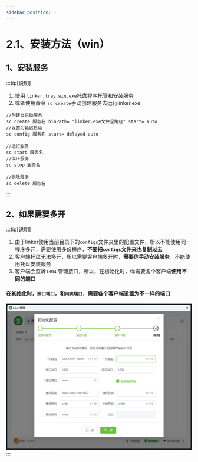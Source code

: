 ```yaml
---
sidebar_position: 1
---
```


# 2.1、安装方法（win）

## 1、安装服务
:::tip[说明]
1. 使用 `linker.tray.win.exe`托盘程序托管和安装服务
2. 或者使用命令 `sc create`手动创建服务去运行linker.exe

```
//创建自启动服务
sc create 服务名 binPath= "linker.exe文件全路径" start= auto
//设置为延迟启动
sc config 服务名 start= delayed-auto

//运行服务
sc start 服务名
//停止服务
sc stop 服务名

//删除服务
sc delete 服务名
```
:::

## 2、如果需要多开

:::tip[说明]

1. 由于linker使用当前目录下的`configs`文件夹里的配置文件，所以不能使用同一程序多开，需要使用多份程序，**不要把`configs`文件夹也复制过去**
2. 客户端托盘无法多开，所以需要客户端多开时，**需要你手动安装服务**，不能使用托盘安装服务
3. 客户端会监听`1804` 管理接口，所以，在初始化时，你需要各个客户端**使用不同的端口**

#### 在初始化时，`接口端口`，和`网页端口`，需要各个客户端设置为不一样的端口
![](./img/client.png)
:::